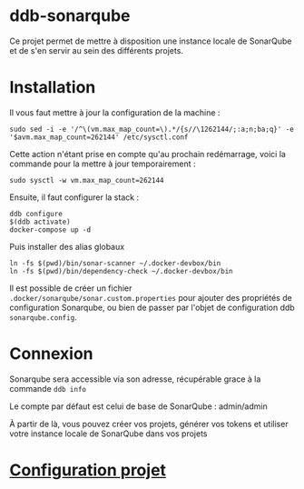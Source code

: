 ddb-sonarqube
===
Ce projet permet de mettre à disposition une instance locale de SonarQube et de s'en servir au sein des différents
projets.

# Installation

Il vous faut mettre à jour la configuration de la machine :

```shell script
sudo sed -i -e '/^\(vm.max_map_count=\).*/{s//\1262144/;:a;n;ba;q}' -e '$avm.max_map_count=262144' /etc/sysctl.conf
```

Cette action n'étant prise en compte qu'au prochain redémarrage, voici la commande pour la mettre à jour
temporairement :

```shell script
sudo sysctl -w vm.max_map_count=262144
```

Ensuite, il faut configurer la stack :

```shell script
ddb configure
$(ddb activate)
docker-compose up -d
```

Puis installer des alias globaux

```
ln -fs $(pwd)/bin/sonar-scanner ~/.docker-devbox/bin
ln -fs $(pwd)/bin/dependency-check ~/.docker-devbox/bin
```

Il est possible de créer un fichier `.docker/sonarqube/sonar.custom.properties` pour ajouter des propriétés de 
configuration Sonarqube, ou bien de passer par l'objet de configuration ddb `sonarqube.config`.

# Connexion

Sonarqube sera accessible via son adresse, récupérable grace à la commande `ddb info`

Le compte par défaut est celui de base de SonarQube : admin/admin

À partir de là, vous pouvez créer vos projets, générer vos tokens et utiliser votre instance locale de SonarQube dans
vos projets

# [Configuration projet](configurations/README.md)
